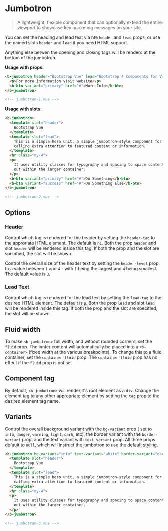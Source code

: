 # Jumbotron

>  A lightweight, flexible component that can optionally extend the entire viewport to
   showcase key marketing messages on your site.

You can set the heading and lead text via hte `header` and `lead` props, or use the
named slots `header` and `lead` if you need HTML support.

Anything else betwen the opening and closing tags will be renderd at the bottom of the
jumbotron.

**Usage with props:**
```html
<b-jumbotron header="Bootstrap Vue" lead="Bootstrap 4 Components for Vue.js 2" >
  <p>For more information visit website</p>
  <b-btn variant="primary" href="#">More Info</b-btn>
</b-jumbotron>

<!-- jumbotron-1.vue -->
```

**Usage with slots:**
```html
<b-jumbotron>
  <template slot="header">
    Bootstrap Vue
  </template>
  <template slot="lead">
    This is a simple hero unit, a simple jumbotron-style component for
    calling extra attention to featured content or information.
  </template>
  <hr class="my-4">
  <p>
    It uses utility classes for typography and spacing to space content
    out within the larger container.
  </p>
  <b-btn variant="primary" href="#">Do Something</b-btn>
  <b-btn variant="success" href="#">Do Something Else</b-btn>
</b-jumbotron>

<!-- jumbotron-2.vue -->
```

## Options

### Header
Control which tag is rendered for the header by setting the `header-tag` to the
approriate HTML element. The default is `h1`. Both the prop `header` and slot `header`
will be rendered inside this tag. If both the prop and the slot are specified, the
slot will be shown.

Control the overall size of the header text by setting the `header-level` prop to
a value between `1` and `4` - with `1` being the largest and `4` being smallest. The
default value is `3`.

### Lead Text
Control which tag is rendered for the lead text by setting the `lead-tag` to the
desired HTML element. The default is `p`. Both the prop `lead` and slot `lead`
will be rendered inside this tag. If both the prop and the slot are specified, the
slot will be shown.

## Fluid width
To make `<b-jumbotron>` full width, and without rounded corners, set the `fluid`
prop. The innter content will automatically be placed into a `<b-container>`
(fixed width at the various breakpoints). To change this to a fluid container,
set the `container-fluid` prop. The `container-fluid` prop has no effect if
the `fluid` prop is not set

## Component tag
By default, `<b-jumbotron>` will render it's root element as a `div`. Change
the element tag to any other appropriate element by setting the `tag` prop
to the desired element tag name.

## Variants
Control the overall background variant with the `bg-variant` prop ( set to `info`,
`danger`, `warning`, `light`, `dark`, etc), the border variant with the
`border-variant` prop, and the text variant with `text-variant` prop. All
three props default to `null`, which will instruct the jumbotron to use the
default styling.

```html
<b-jumbotron bg-variant="info" text-variant="white" border-variant="dark">
  <template slot="header">
    Bootstrap Vue
  </template>
  <template slot="lead">
    This is a simple hero unit, a simple jumbotron-style component for
    calling extra attention to featured content or information.
  </template>
  <hr class="my-4">
  <p>
    It uses utility classes for typography and spacing to space content
    out within the larger container.
  </p>
</b-jumbotron>

<!-- jumbotron-3.vue -->
```
